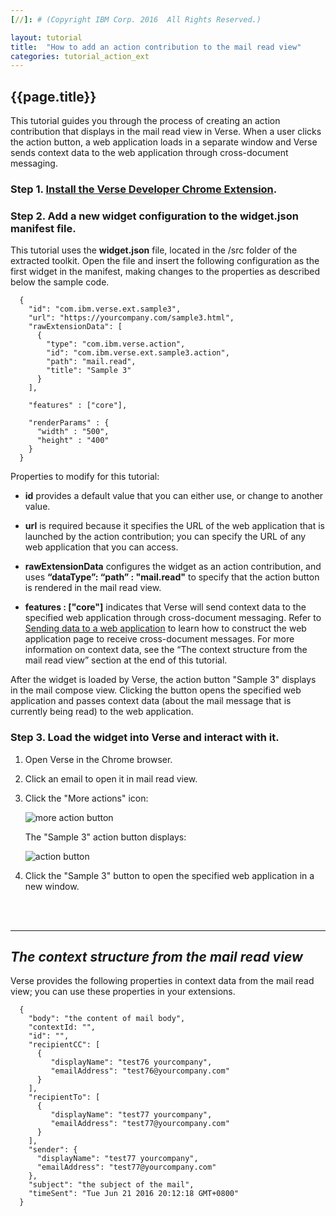 ```yaml
---
[//]: # (Copyright IBM Corp. 2016  All Rights Reserved.)

layout: tutorial
title:  "How to add an action contribution to the mail read view"
categories: tutorial_action_ext
---
```


## {{page.title}}  

This tutorial guides you through the process of creating an action contribution that displays in the mail read view in Verse. When a user clicks the action button, a web application loads in a separate window and Verse sends context data to the web application through cross-document messaging.

### Step 1. [Install the Verse Developer Chrome Extension][1].

### Step 2. Add a new widget configuration to the widget.json manifest file.

This tutorial uses the __widget.json__ file, located in the /src folder of the extracted toolkit. Open the file and insert the following configuration as the first widget in the manifest, making changes to the properties as described below the sample code.  

```
  {
    "id": "com.ibm.verse.ext.sample3",
    "url": "https://yourcompany.com/sample3.html",
    "rawExtensionData": [
      {
        "type": "com.ibm.verse.action", 
        "id": "com.ibm.verse.ext.sample3.action", 
        "path": "mail.read", 
        "title": "Sample 3"
      }
    ],
    
    "features" : ["core"],
    
    "renderParams" : {
      "width" : "500",
      "height" : "400"
    }
  }
```

Properties to modify for this tutorial:

* __id__ provides a default value that you can either use, or change to another value.

* __url__ is required because it specifies the URL of the web application that is launched by the action contribution; you can specify the URL of any web application that you can access.

* __rawExtensionData__ configures the widget as an action contribution, and uses __“dataType”: “path” : "mail.read"__ to specify that the action button is rendered in the mail read view. 

* __features : ["core"]__ indicates that Verse will send context data to the specified web application through cross-document messaging. Refer to [Sending data to a web application][4] to learn how to construct the web application page to receive cross-document messages. For more information on context data, see the “The context structure from the mail read view” section at the end of this tutorial.

After the widget is loaded by Verse, the action button "Sample 3" displays in the mail compose view. Clicking the button opens the specified web application and passes context data (about the mail message that is currently being read) to the web application.

### Step 3. Load the widget into Verse and interact with it.

1.	Open Verse in the Chrome browser.

2.	Click an email to open it in mail read view.

3.	Click the "More actions" icon: 

    ![more action button]({{site.baseurl}}/tutorials/img/mailread_more.png)   

    The "Sample 3" action button displays: 

    ![action button]({{site.baseurl}}/tutorials/img/mailread_action.png)  
  
4.	Click the "Sample 3" button to open the specified web application in a new window. 


<br><br>
<hr>

## _The context structure from the mail read view_ 

Verse provides the following properties in context data from the mail read view; you can use these properties in your extensions.

```
  {
    "body": "the content of mail body",
    "contextId: "",
    "id": "",
    "recipientCC": [
      {
         "displayName": "test76 yourcompany",
         "emailAddress": "test76@yourcompany.com"
      }
    ],
    "recipientTo": [
      {
         "displayName": "test77 yourcompany",
         "emailAddress": "test77@yourcompany.com"
      }
    ],
    "sender": {
      "displayName": "test77 yourcompany",
      "emailAddress": "test77@yourcompany.com"
    },
    "subject": "the subject of the mail",
    "timeSent": "Tue Jun 21 2016 20:12:18 GMT+0800"
  }

```



[1]: {{site.baseurl}}/tutorials/tutorial-ext-install-toolkit.html
[2]: {{site.verse-developer-chrome-ext}}
[3]: {{site.baseurl}}/tutorials/tutorial-ext-action-contribution.html
[4]: {{site.baseurl}}/tutorials/tutorial-ext-send-data-to-app.html
